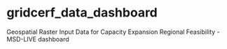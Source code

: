 # gridcerf_data_dashboard
Geospatial Raster Input Data for Capacity Expansion Regional Feasibility - MSD-LIVE dashboard
